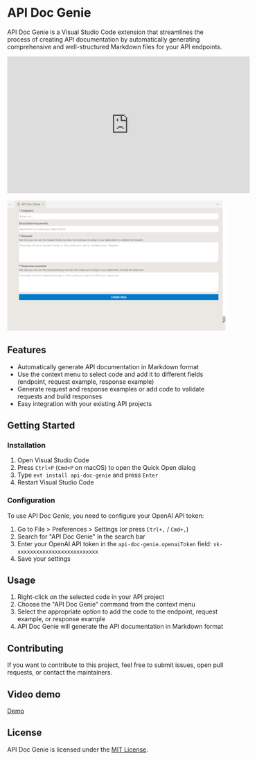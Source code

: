 # API Doc Genie

API Doc Genie is a Visual Studio Code extension that streamlines the process of creating API documentation by automatically generating comprehensive and well-structured Markdown files for your API endpoints.

<iframe width="560" height="315" src="https://www.youtube.com/embed/m_jCK_3OhJQ" frameborder="0" allowfullscreen></iframe>

![Interface](https://raw.githubusercontent.com/IvanAquino/api-doc-genie/main/docs/interface.png)

## Features

* Automatically generate API documentation in Markdown format
* Use the context menu to select code and add it to different fields (endpoint, request example, response example)
* Generate request and response examples or add code to validate requests and build responses
* Easy integration with your existing API projects

## Getting Started

### Installation

1. Open Visual Studio Code
2. Press `Ctrl+P` (`Cmd+P` on macOS) to open the Quick Open dialog
3. Type `ext install api-doc-genie` and press `Enter`
4. Restart Visual Studio Code

### Configuration

To use API Doc Genie, you need to configure your OpenAI API token:

1. Go to File > Preferences > Settings (or press `Ctrl+,` / `Cmd+,`)
2. Search for "API Doc Genie" in the search bar
3. Enter your OpenAI API token in the `api-doc-genie.openaiToken` field: `sk-xxxxxxxxxxxxxxxxxxxxxxxxxx`
4. Save your settings

## Usage

1. Right-click on the selected code in your API project
2. Choose the "API Doc Genie" command from the context menu
3. Select the appropriate option to add the code to the endpoint, request example, or response example
4. API Doc Genie will generate the API documentation in Markdown format


## Contributing

If you want to contribute to this project, feel free to submit issues, open pull requests, or contact the maintainers.

## Video demo

[Demo](https://www.youtube.com/embed/m_jCK_3OhJQ)

## License

API Doc Genie is licensed under the [MIT License](./LICENSE).